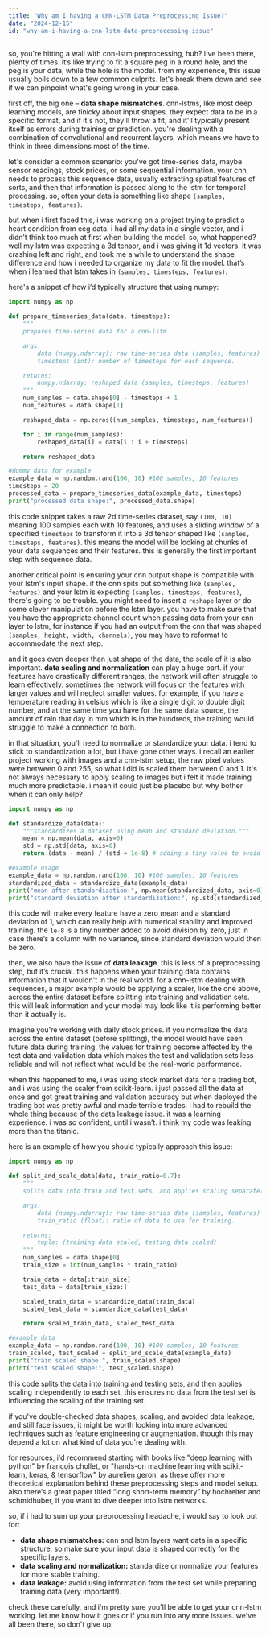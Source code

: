 ```yaml
---
title: "Why am I having a CNN-LSTM Data Preprocessing Issue?"
date: "2024-12-15"
id: "why-am-i-having-a-cnn-lstm-data-preprocessing-issue"
---
```


so, you're hitting a wall with cnn-lstm preprocessing, huh? i've been there, plenty of times. it’s like trying to fit a square peg in a round hole, and the peg is your data, while the hole is the model. from my experience, this issue usually boils down to a few common culprits. let's break them down and see if we can pinpoint what's going wrong in your case.

first off, the big one – **data shape mismatches**. cnn-lstms, like most deep learning models, are finicky about input shapes. they expect data to be in a specific format, and if it's not, they'll throw a fit, and it'll typically present itself as errors during training or prediction. you're dealing with a combination of convolutional and recurrent layers, which means we have to think in three dimensions most of the time.

let's consider a common scenario: you've got time-series data, maybe sensor readings, stock prices, or some sequential information. your cnn needs to process this sequence data, usually extracting spatial features of sorts, and then that information is passed along to the lstm for temporal processing. so, often your data is something like shape `(samples, timesteps, features)`.

but when i first faced this, i was working on a project trying to predict a heart condition from ecg data. i had all my data in a single vector, and i didn’t think too much at first when building the model. so, what happened? well my lstm was expecting a 3d tensor, and i was giving it 1d vectors. it was crashing left and right, and took me a while to understand the shape difference and how i needed to organize my data to fit the model. that’s when i learned that lstm takes in `(samples, timesteps, features)`.

here's a snippet of how i’d typically structure that using numpy:

```python
import numpy as np

def prepare_timeseries_data(data, timesteps):
    """
    prepares time-series data for a cnn-lstm.

    args:
        data (numpy.ndarray): raw time-series data (samples, features)
        timesteps (int): number of timesteps for each sequence.

    returns:
        numpy.ndarray: reshaped data (samples, timesteps, features)
    """
    num_samples = data.shape[0] - timesteps + 1
    num_features = data.shape[1]

    reshaped_data = np.zeros((num_samples, timesteps, num_features))

    for i in range(num_samples):
        reshaped_data[i] = data[i : i + timesteps]

    return reshaped_data

#dummy data for example
example_data = np.random.rand(100, 10) #100 samples, 10 features
timesteps = 20
processed_data = prepare_timeseries_data(example_data, timesteps)
print("processed data shape:", processed_data.shape)
```

this code snippet takes a raw 2d time-series dataset, say `(100, 10)` meaning 100 samples each with 10 features, and uses a sliding window of a specified `timesteps` to transform it into a 3d tensor shaped like `(samples, timesteps, features)`. this means the model will be looking at chunks of your data sequences and their features. this is generally the first important step with sequence data.

another critical point is ensuring your cnn output shape is compatible with your lstm's input shape. if the cnn spits out something like `(samples, features)` and your lstm is expecting `(samples, timesteps, features)`, there's going to be trouble. you might need to insert a `reshape` layer or do some clever manipulation before the lstm layer. you have to make sure that you have the appropriate channel count when passing data from your cnn layer to lstm, for instance if you had an output from the cnn that was shaped `(samples, height, width, channels)`, you may have to reformat to accommodate the next step.

and it goes even deeper than just shape of the data, the scale of it is also important. **data scaling and normalization** can play a huge part. if your features have drastically different ranges, the network will often struggle to learn effectively. sometimes the network will focus on the features with larger values and will neglect smaller values. for example, if you have a temperature reading in celsius which is like a single digit to double digit number, and at the same time you have for the same data source, the amount of rain that day in mm which is in the hundreds, the training would struggle to make a connection to both.

in that situation, you'll need to normalize or standardize your data. i tend to stick to standardization a lot, but i have gone other ways. i recall an earlier project working with images and a cnn-lstm setup, the raw pixel values were between 0 and 255, so what i did is scaled them between 0 and 1. it's not always necessary to apply scaling to images but i felt it made training much more predictable. i mean it could just be placebo but why bother when it can only help?

```python
import numpy as np

def standardize_data(data):
    """standardizes a dataset using mean and standard deviation."""
    mean = np.mean(data, axis=0)
    std = np.std(data, axis=0)
    return (data - mean) / (std + 1e-8) # adding a tiny value to avoid division by zero

#example usage
example_data = np.random.rand(100, 10) #100 samples, 10 features
standardized_data = standardize_data(example_data)
print("mean after standardization:", np.mean(standardized_data, axis=0))
print("standard deviation after standardization:", np.std(standardized_data, axis=0))
```

this code will make every feature have a zero mean and a standard deviation of 1, which can really help with numerical stability and improved training. the `1e-8` is a tiny number added to avoid division by zero, just in case there’s a column with no variance, since standard deviation would then be zero.

then, we also have the issue of **data leakage**. this is less of a preprocessing step, but it’s crucial. this happens when your training data contains information that it wouldn't in the real world. for a cnn-lstm dealing with sequences, a major example would be applying a scaler, like the one above, across the entire dataset before splitting into training and validation sets. this will leak information and your model may look like it is performing better than it actually is.

imagine you're working with daily stock prices. if you normalize the data across the entire dataset (before splitting), the model would have seen future data during training. the values for training become affected by the test data and validation data which makes the test and validation sets less reliable and will not reflect what would be the real-world performance.

when this happened to me, i was using stock market data for a trading bot, and i was using the scaler from scikit-learn. i just passed all the data at once and got great training and validation accuracy but when deployed the trading bot was pretty awful and made terrible trades. i had to rebuild the whole thing because of the data leakage issue. it was a learning experience. i was so confident, until i wasn’t. i think my code was leaking more than the titanic.

here is an example of how you should typically approach this issue:

```python
import numpy as np

def split_and_scale_data(data, train_ratio=0.7):
    """
    splits data into train and test sets, and applies scaling separately.

    args:
        data (numpy.ndarray): raw time-series data (samples, features)
        train_ratio (float): ratio of data to use for training.

    returns:
        tuple: (training data scaled, testing data scaled)
    """
    num_samples = data.shape[0]
    train_size = int(num_samples * train_ratio)

    train_data = data[:train_size]
    test_data = data[train_size:]

    scaled_train_data = standardize_data(train_data)
    scaled_test_data = standardize_data(test_data)

    return scaled_train_data, scaled_test_data

#example data
example_data = np.random.rand(100, 10) #100 samples, 10 features
train_scaled, test_scaled = split_and_scale_data(example_data)
print("train scaled shape:", train_scaled.shape)
print("test scaled shape:", test_scaled.shape)
```

this code splits the data into training and testing sets, and then applies scaling independently to each set. this ensures no data from the test set is influencing the scaling of the training set.

if you've double-checked data shapes, scaling, and avoided data leakage, and still face issues, it might be worth looking into more advanced techniques such as feature engineering or augmentation. though this may depend a lot on what kind of data you're dealing with.

for resources, i'd recommend starting with books like "deep learning with python" by francois chollet, or "hands-on machine learning with scikit-learn, keras, & tensorflow" by aurelien geron, as these offer more theoretical explanation behind these preprocessing steps and model setup. also there’s a great paper titled “long short-term memory” by hochreiter and schmidhuber, if you want to dive deeper into lstm networks.

so, if i had to sum up your preprocessing headache, i would say to look out for:

*   **data shape mismatches:** cnn and lstm layers want data in a specific structure, so make sure your input data is shaped correctly for the specific layers.
*   **data scaling and normalization:** standardize or normalize your features for more stable training.
*   **data leakage:** avoid using information from the test set while preparing training data (very important!).

check these carefully, and i'm pretty sure you'll be able to get your cnn-lstm working. let me know how it goes or if you run into any more issues. we've all been there, so don't give up.
